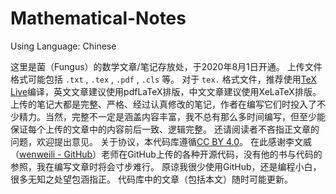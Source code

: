 # Mathematical-Notes
Using Language: Chinese

这里是菌（Fungus）的数学文章/笔记存放处，于2020年8月1日开通。
上传文件格式可能包括 `.txt` , `.tex` , `.pdf` , `.cls` 等。
对于 `tex.` 格式文件，推荐使用[TeX Live](https://tug.org/texlive)编译，英文文章建议使用pdfLaTeX排版，中文文章建议使用XeLaTeX排版。
上传的笔记大都是完整、严格、经过认真修改的笔记，作者在编写它们时投入了不少精力。当然，完整不一定是涵盖内容丰富，我不总有那么多时间编写，但至少能保证每个上传的文章中的内容前后一致、逻辑完整。
还请阅读者不吝指正文章的问题，欢迎提出意见。
关于协议，本代码库遵循[CC BY 4.0](http://creativecommons.org/licenses/by/4.0/)。
在此感谢李文威（[wenweili - GitHub](https://github.com/wenweili)）老师在GitHub上传的各种开源代码，没有他的书与代码的参照，我在编写文章时将会寸步难行。
原谅我很少使用GitHub，还是编程小白，很多无知之处望包涵指正。
代码库中的文章（包括本文）随时可能更新。
